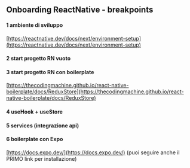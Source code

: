 ## Onboarding ReactNative - breakpoints

#### 1 ambiente di sviluppo

[https://reactnative.dev/docs/next/environment-setup](https://reactnative.dev/docs/next/environment-setup)

#### 2 start progetto RN vuoto

#### 3 start progetto RN con boilerplate

[https://thecodingmachine.github.io/react-native-boilerplate/docs/ReduxStore](https://thecodingmachine.github.io/react-native-boilerplate/docs/ReduxStore)

#### 4 useHook + useStore

#### 5 services (integrazione api)

#### 6 boilerplate con Expo

[https://docs.expo.dev/](https://docs.expo.dev/)
(puoi seguire anche il PRIMO link per installazione)
